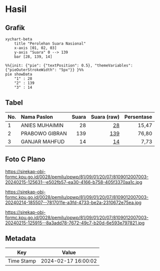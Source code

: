 # Hasil

## Grafik

```mermaid
xychart-beta
    title "Perolehan Suara Nasional"
    x-axis [01, 02, 03]
    y-axis "Suara" 0 --> 139
    bar [28, 139, 14]
```

```mermaid
%%{init: {"pie": {"textPosition": 0.5}, "themeVariables": {"pieOuterStrokeWidth": "5px"}} }%%
pie showData
    "1" : 28
    "2" : 139
    "3" : 14
```

## Tabel

| No. | Nama Paslon    | Suara | Suara (raw) | Persentase |
|:--- |:-------------- | -----:| -----------:| ----------:|
| 1   | ANIES MUHAIMIN | 28    | [28][p-1]   | 15,47      |
| 2   | PRABOWO GIBRAN | 139   | [139][p-2]  | 76,80      |
| 3   | GANJAR MAHFUD  | 14    | [14][p-3]   | 7,73       |


[p-1]: https://github.com/gigit-pemilu/pemilu-2024/blob/main/pilpres/hitung-suara/sub/81-maluku/sub/09-buru-selatan/sub/01-namrole/sub/2007-oki-baru/sub/003-tps/sub/paslon-1.txt
[p-2]: https://github.com/gigit-pemilu/pemilu-2024/blob/main/pilpres/hitung-suara/sub/81-maluku/sub/09-buru-selatan/sub/01-namrole/sub/2007-oki-baru/sub/003-tps/sub/paslon-2.txt
[p-3]: https://github.com/gigit-pemilu/pemilu-2024/blob/main/pilpres/hitung-suara/sub/81-maluku/sub/09-buru-selatan/sub/01-namrole/sub/2007-oki-baru/sub/003-tps/sub/paslon-3.txt

## Foto C Plano

https://sirekap-obj-formc.kpu.go.id/0028/pemilu/ppwp/81/09/01/20/07/8109012007003-20240215-125631--e502fb57-ea30-4166-b758-405f3370aa1c.jpg

https://sirekap-obj-formc.kpu.go.id/0028/pemilu/ppwp/81/09/01/20/07/8109012007003-20240214-185507--7817011e-a3fd-4733-be2a-2310672e75ea.jpg

https://sirekap-obj-formc.kpu.go.id/0028/pemilu/ppwp/81/09/01/20/07/8109012007003-20240215-125915--8a3add78-7672-49c7-b20d-6e593e797821.jpg


## Metadata

| Key        | Value               |
| ---------- | ------------------- |
| Time Stamp | 2024-02-17 16:00:02 |



